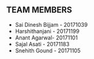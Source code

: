 ## TEAM MEMBERS
* Sai Dinesh Bijjam - 20171039 
* Harshithanjani - 20171199
* Anant Agarwal- 20171101
* Sajal Asati - 20171183
* Snehith Gound - 20171105
